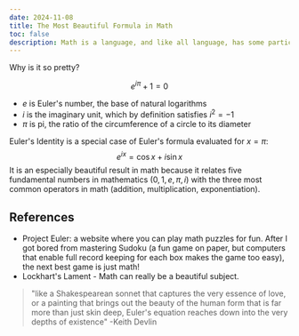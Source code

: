 ```yaml
---
date: 2024-11-08
title: The Most Beautiful Formula in Math
toc: false
description: Math is a language, and like all language, has some particularly beautiful formulae. I'm still fuzzy on what this one does, but it sure looks pretty.
---
```

Why is it so pretty?

$$ e^{i\pi} + 1 = 0 $$
- $e$ is Euler's number, the base of natural logarithms
- $i$ is the imaginary unit, which by definition satisfies $i^2 = -1$
- $\pi$ is pi, the ratio of the circumference of a circle to its diameter

Euler's Identity is a special case of Euler's formula evaluated for $x = \pi$:
$$e^{ix} = \cos{x} + i\sin{x}$$
It is an especially beautiful result in math because it relates five fundamental numbers in mathematics ($0, 1, e, \pi, i$) with the three most common operators in math (addition, multiplication, exponentiation).

## References
- Project Euler: a website where you can play math puzzles for fun. After I got bored from mastering Sudoku (a fun game on paper, but computers that enable full record keeping for each box makes the game too easy), the next best game is just math!
- Lockhart's Lament - Math can really be a beautiful subject.

> "like a Shakespearean sonnet that captures the very essence of love, or a painting that brings out the beauty of the human form that is far more than just skin deep, Euler's equation reaches down into the very depths of existence" 
> -Keith Devlin
